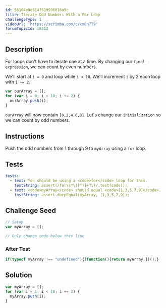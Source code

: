 ```yaml
---
id: 56104e9e514f539506016a5c
title: Iterate Odd Numbers With a For Loop
challengeType: 1
videoUrl: 'https://scrimba.com/c/cm8n7T9'
forumTopicId: 18212
---
```


## Description

<section id='description'>

For loops don't have to iterate one at a time. By changing our `final-expression`, we can count by even numbers.

We'll start at `i = 0` and loop while `i < 10`. We'll increment `i` by 2 each loop with `i += 2`.

```js
var ourArray = [];
for (var i = 0; i < 10; i += 2) {
  ourArray.push(i);
}
```

`ourArray` will now contain `[0,2,4,6,8]`. Let's change our `initialization` so we can count by odd numbers.

</section>

## Instructions

<section id='instructions'>

Push the odd numbers from 1 through 9 to `myArray` using a `for` loop.

</section>

## Tests

<section id='tests'>

```yml
tests:
  - text: You should be using a <code>for</code> loop for this.
    testString: assert(/for\s*\([^)]+?\)/.test(code));
  - text: <code>myArray</code> should equal <code>[1,3,5,7,9]</code>.
    testString: assert.deepEqual(myArray, [1,3,5,7,9]);

```

</section>

## Challenge Seed

<section id='challengeSeed'>

<div id='js-seed'>

```js
// Setup
var myArray = [];

// Only change code below this line


```

</div>

### After Test

<div id='js-teardown'>

```js
if(typeof myArray !== "undefined"){(function(){return myArray;})();}
```

</div>

</section>

## Solution

<section id='solution'>

```js
var myArray = [];
for (var i = 1; i < 10; i += 2) {
  myArray.push(i);
}
```

</section>
